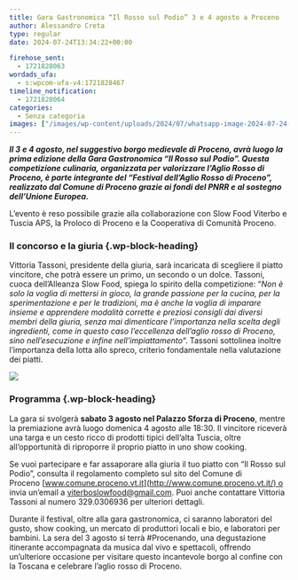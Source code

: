 ```yaml
---
title: Gara Gastronomica “Il Rosso sul Podio” 3 e 4 agosto a Proceno
author: Alessandro Creta
type: regular
date: 2024-07-24T13:34:22+00:00

firehose_sent:
  - 1721828063
wordads_ufa:
  - s:wpcom-ufa-v4:1721828467
timeline_notification:
  - 1721828064
categories:
  - Senza categoria
images: ["/images/wp-content/uploads/2024/07/whatsapp-image-2024-07-24-at-10.45.36.webp"]
---
```

_**Il 3 e 4 agosto, nel suggestivo borgo medievale di Proceno, avrà luogo la prima edizione della Gara Gastronomica &#8220;Il Rosso sul Podio&#8221;. Questa competizione culinaria, organizzata per valorizzare l&#8217;Aglio Rosso di Proceno, è parte integrante del &#8220;Festival dell&#8217;Aglio Rosso di Proceno&#8221;, realizzato dal Comune di Proceno grazie ai fondi del PNRR e al sostegno dell&#8217;Unione Europea.**_ 

L&#8217;evento è reso possibile grazie alla collaborazione con Slow Food Viterbo e Tuscia APS, la Proloco di Proceno e la Cooperativa di Comunità Proceno.

### Il concorso e la giuria {.wp-block-heading}

Vittoria Tassoni, presidente della giuria, sarà incaricata di scegliere il piatto vincitore, che potrà essere un primo, un secondo o un dolce. Tassoni, cuoca dell&#8217;Alleanza Slow Food, spiega lo spirito della competizione: &#8220;_Non è solo la voglia di mettersi in gioco, la grande passione per la cucina, per la sperimentazione e per le tradizioni, ma è anche la voglia di imparare insieme e apprendere modalità corrette e preziosi consigli dai diversi membri della giuria, senza mai dimenticare l’importanza nella scelta degli ingredienti, come in questo caso l’eccellenza dell’aglio rosso di Proceno, sino nell’esecuzione e infine nell’impiattamento_&#8220;. Tassoni sottolinea inoltre l&#8217;importanza della lotta allo spreco, criterio fondamentale nella valutazione dei piatti.

![](/images/wp-content/uploads/2024/07/whatsapp-image-2024-07-24-at-10.45.36-1.webp)
 

### Programma {.wp-block-heading}

La gara si svolgerà **sabato 3 agosto nel Palazzo Sforza di Proceno**, mentre la premiazione avrà luogo domenica 4 agosto alle 18:30. Il vincitore riceverà una targa e un cesto ricco di prodotti tipici dell&#8217;alta Tuscia, oltre all&#8217;opportunità di riproporre il proprio piatto in uno show cooking.

Se vuoi partecipare e far assaporare alla giuria il tuo piatto con &#8220;Il Rosso sul Podio&#8221;, consulta il regolamento completo sul sito del Comune di Proceno [www.comune.proceno.vt.it](http://www.comune.proceno.vt.it/) o invia un&#8217;email a <a>viterboslowfood@gmail.com</a>. Puoi anche contattare Vittoria Tassoni al numero 329.0306936 per ulteriori dettagli.

Durante il festival, oltre alla gara gastronomica, ci saranno laboratori del gusto, show cooking, un mercato di produttori locali e bio, e laboratori per bambini. La sera del 3 agosto si terrà #Procenando, una degustazione itinerante accompagnata da musica dal vivo e spettacoli, offrendo un&#8217;ulteriore occasione per visitare questo incantevole borgo al confine con la Toscana e celebrare l&#8217;aglio rosso di Proceno.